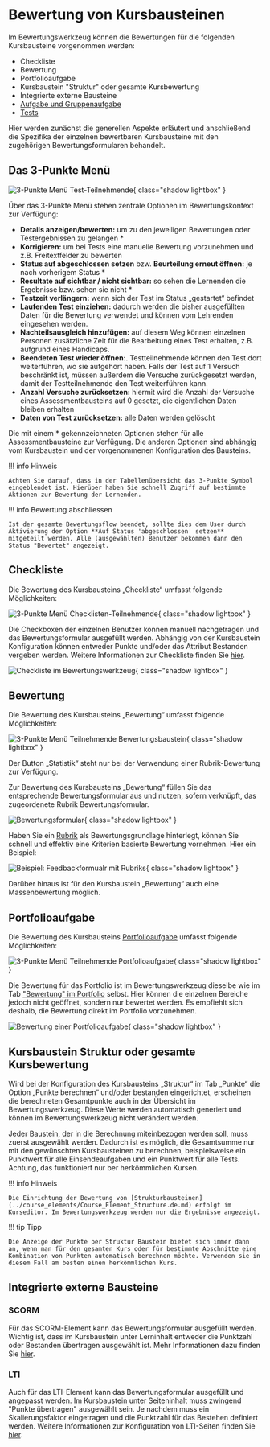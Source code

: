 # Bewertung von Kursbausteinen

Im Bewertungswerkzeug können die Bewertungen für die folgenden Kursbausteine vorgenommen werden:

* Checkliste
* Bewertung
* Portfolioaufgabe
* Kursbaustein "Struktur" oder gesamte Kursbewertung
* Integrierte externe Bausteine
* [Aufgabe und Gruppenaufgabe](Assessing_tasks_and_group_tasks.de.md)
* [Tests](Assessing_tests.de.md)

Hier werden zunächst die generellen Aspekte erläutert und anschließend die Spezifika der einzelnen bewertbaren Kursbausteine mit den zugehörigen Bewertungsformularen behandelt.

## Das 3-Punkte Menü
![3-Punkte Menü Test-Teilnehmende](assets/Zahnrad_Punkte1.png){ class="shadow lightbox" }

Über das 3-Punkte Menü stehen zentrale Optionen im Bewertungskontext zur Verfügung:

* **Details anzeigen/bewerten:** um zu den jeweiligen Bewertungen oder Testergebnissen zu gelangen *
* **Korrigieren:** um bei Tests eine manuelle Bewertung vorzunehmen und z.B. Freitextfelder zu bewerten
* **Status auf abgeschlossen setzen** bzw. **Beurteilung erneut öffnen:** je nach vorherigem Status *
* **Resultate auf sichtbar / nicht sichtbar:** so sehen die Lernenden die Ergebnisse bzw. sehen sie nicht *
* **Testzeit verlängern:** wenn sich der Test im Status „gestartet“ befindet
* **Laufenden Test einziehen:** dadurch werden die bisher ausgefüllten Daten für die Bewertung verwendet und können vom Lehrenden eingesehen werden.
* **Nachteilsausgleich hinzufügen:** auf diesem Weg können einzelnen Personen zusätzliche Zeit für die Bearbeitung eines Test erhalten, z.B. aufgrund eines Handicaps.
* **Beendeten Test wieder öffnen:**. Testteilnehmende können den Test dort weiterführen, wo sie aufgehört haben. Falls der Test auf 1 Versuch beschränkt ist, müssen außerdem die Versuche zurückgesetzt werden, damit der Testteilnehmende den Test weiterführen kann.
* **Anzahl Versuche zurücksetzen:** hiermit wird die Anzahl der Versuche eines Assessmentbausteins auf 0 gesetzt, die eigentlichen Daten bleiben erhalten
* **Daten von Test zurücksetzen:** alle Daten werden gelöscht

Die mit einem * gekennzeichneten Optionen stehen für alle Assessmentbausteine zur Verfügung. Die anderen Optionen sind abhängig vom Kursbaustein und der vorgenommenen Konfiguration des Bausteins.

!!! info Hinweis

    Achten Sie darauf, dass in der Tabellenübersicht das 3-Punkte Symbol eingeblendet ist. Hierüber haben Sie schnell Zugriff auf bestimmte Aktionen zur Bewertung der Lernenden.

!!! info Bewertung abschliessen

    Ist der gesamte Bewertungsflow beendet, sollte dies dem User durch Aktivierung der Option **Auf Status 'abgeschlossen' setzen** mitgeteilt werden. Alle (ausgewählten) Benutzer bekommen dann den Status "Bewertet" angezeigt.

## Checkliste
Die Bewertung des Kursbausteins „Checkliste“ umfasst folgende Möglichkeiten:

![3-Punkte Menü Checklisten-Teilnehmende](assets/Bewertungswerkzeug_Checkliste2.png){ class="shadow lightbox" }

Die Checkboxen der einzelnen Benutzer können manuell nachgetragen und das Bewertungsformular ausgefüllt werden. Abhängig von der Kursbaustein Konfiguration können entweder Punkte und/oder das Attribut Bestanden vergeben werden. Weitere Informationen zur Checkliste finden Sie [hier](../course_elements/Knowledge_Transfer.de.md).

![Checkliste im Bewertungswerkzeug](assets/Checkliste_Bewertungswerkzeug.jpg){ class="shadow lightbox" }

## Bewertung
Die Bewertung des Kursbausteins „Bewertung“ umfasst folgende Möglichkeiten:

![3-Punkte Menü Teilnehmende Bewertungsbaustein](assets/Bewertung_Bewertungswerkzeug_16.jpg){ class="shadow lightbox" }

Der Button „Statistik“ steht nur bei der Verwendung einer Rubrik-Bewertung zur Verfügung.

Zur Bewertung des Kursbausteins „Bewertung“ füllen Sie das entsprechende Bewertungsformular aus und nutzen, sofern verknüpft, das zugeordenete Rubrik Bewertungsformular.

![Bewertungsformular](assets/Bewertungsformular.png){ class="shadow lightbox" }

Haben Sie ein [Rubrik](../forms/Rubric.de.md) als Bewertungsgrundlage hinterlegt, können Sie schnell und effektiv eine Kriterien basierte Bewertung vornehmen. Hier ein
Beispiel:

![Beispiel: Feedbackformualr mit Rubriks](assets/Feedbackformular.png){ class="shadow lightbox" }

Darüber hinaus ist für den Kursbaustein „Bewertung“ auch eine Massenbewertung möglich.

## Portfolioaufgabe
Die Bewertung des Kursbausteins [Portfolioaufgabe](../portfolio/Creating_Portfolio_Tasks.de.md) umfasst folgende Möglichkeiten:

![3-Punkte Menü Teilnehmende Portfolioaufgabe](assets/Portfolioaufgabe_Bewertung.png){ class="shadow lightbox" }

Die Bewertung für das Portfolio ist im Bewertungswerkzeug dieselbe wie im Tab ["Bewertung" im Portfolio](../portfolio/Portfolio_assignment_Grading.de.md) selbst. Hier können die einzelnen Bereiche jedoch nicht geöffnet, sondern nur bewertet werden. Es empfiehlt sich deshalb, die Bewertung direkt im Portfolio vorzunehmen.

![Bewertung einer Portfolioaufgabe](assets/Portfolioaufgabe_16.png){ class="shadow lightbox" }

## Kursbaustein Struktur oder gesamte Kursbewertung
Wird bei der Konfiguration des Kursbausteins „Struktur“ im Tab „Punkte“ die Option „Punkte berechnen“ und/oder bestanden eingerichtet, erscheinen die berechneten Gesamtpunkte auch in der Übersicht im Bewertungswerkzeug. Diese Werte werden automatisch generiert und können im Bewertungswerkzeug nicht verändert werden.

Jeder Baustein, der in die Berechnung miteinbezogen werden soll, muss zuerst ausgewählt werden. Dadurch ist es möglich, die Gesamtsumme nur mit den gewünschten Kursbausteinen zu berechnen, beispielsweise ein Punktwert für alle Einsendeaufgaben und ein Punktwert für alle Tests. Achtung, das funktioniert nur ber herkömmlichen Kursen.

!!! info Hinweis

    Die Einrichtung der Bewertung von [Strukturbausteinen](../course_elements/Course_Element_Structure.de.md) erfolgt im Kurseditor. Im Bewertungswerkzeug werden nur die Ergebnisse angezeigt.

!!! tip Tipp

    Die Anzeige der Punkte per Struktur Baustein bietet sich immer dann an, wenn man für den gesamten Kurs oder für bestimmte Abschnitte eine Kombination von Punkten automatisch berechnen möchte. Verwenden sie in diesem Fall am besten einen herkömmlichen Kurs.

## Integrierte externe Bausteine
### SCORM
Für das SCORM-Element kann das Bewertungsformular ausgefüllt werden. Wichtig ist, dass im Kursbaustein unter Lerninhalt entweder die Punktzahl oder Bestanden übertragen ausgewählt ist. Mehr Informationen dazu finden Sie [hier](../course_elements/Knowledge_Transfer.de.md).

### LTI
Auch für das LTI-Element kann das Bewertungsformular ausgefüllt und angepasst werden. Im Kursbaustein unter Seiteninhalt muss zwingend "Punkte übertragen" ausgewählt sein. Je nachdem muss ein Skalierungsfaktor eingetragen und die Punktzahl für das Bestehen definiert werden. Weitere Informationen zur Konfiguration von LTI-Seiten finden Sie [hier](../course_elements/Knowledge_Transfer.de.md).